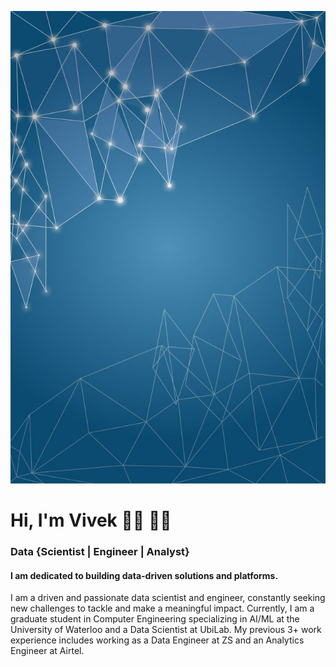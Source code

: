  ![ background](background.png)
# Hi, I'm Vivek 👋🏾 :man_technologist:

### Data {Scientist | Engineer | Analyst}
#### I am dedicated to building data-driven solutions and platforms.

<p align="left">
I am a driven and passionate data scientist and engineer, constantly seeking new challenges to tackle and make a meaningful impact. Currently, I am a graduate student in Computer Engineering specializing in AI/ML at the University of Waterloo and a Data Scientist at UbiLab. My previous 3+ work experience includes working as a Data Engineer at ZS and an Analytics Engineer at Airtel. 
</p>

